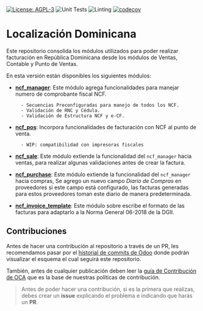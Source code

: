 [![License: AGPL-3](https://img.shields.io/badge/licence-LGPL--3-blue.svg)](https://www.gnu.org/licenses/lgpl-3.0.html)
![Unit Tests](https://github.com/odoo-dominicana/l10n-dominicana/workflows/Unite%20&%20Tests/badge.svg)
![Linting](https://github.com/odoo-dominicana/l10n-dominicana/workflows/Linting/badge.svg)
[![codecov](https://codecov.io/gh/odoo-dominicana/l10n-dominicana/branch/11.0/graph/badge.svg)](https://codecov.io/gh/odoo-dominicana/l10n-dominicana)

# Localización Dominicana

Este repositorio consolida los módulos utilizados para poder realizar facturación en República Dominicana desde los módulos de Ventas, Contable y Punto de Ventas.

En esta versión están disponibles los siguientes módulos:

- [**ncf_manager**](https://github.com/dixgrake/l10n-dominicana/blob/11.0/docs/ncf_manager.rst): Este módulo agrega funcionalidades para manejar numero de comprobante fiscal NCF.

        - Secuencias Preconfiguradas para manejo de todos los NCF.
        - Validación de RNC y Cédula.
        - Validación de Estructura NCF y e-CF.

- [**ncf_pos**](https://github.com/dixgrake/l10n-dominicana/blob/11.0/docs/ncf_pos.rst): Incorpora funcionalidades de facturación con NCF al punto de venta.
      
        - WIP: compatibilidad con impresoras fiscales
  
- [**ncf_sale**](https://github.com/dixgrake/l10n-dominicana/blob/11.0/docs/ncf_sale.rst): Este módulo extiende la funcionalidad del ``ncf_manager`` hacia ventas, para realizar algunas validaciones antes de crear la factura. 

- [**ncf_purchase**](https://github.com/dixgrake/l10n-dominicana/blob/11.0/docs/ncf_purchase.rst): Este módulo extiende la funcionalidad del ``ncf_manager`` hacia compras, Se agrego un nuevo campo *Diario de Compras* en proveedores si este campo está configurado, las facturas generadas para estos proveedores toman este diario de manera predeterminada.
          
- [**ncf_invoice_template**](https://github.com/dixgrake/l10n-dominicana/blob/11.0/docs/ncf_invoice_template.rst): Este módulo sobre escribe el formato de las facturas para adaptarlo a la Norma General 06-2018 de la DGII.


## Contribuciones

Antes de hacer una contribución al repositorio a través de un PR, les recomendamos pasar por el [historial de commits de Odoo](https://github.com/odoo/odoo/commits/11.0) donde podrán visualizar el esquema el cual seguirá este repositorio.

También, antes de cualquier publicación deben leer la [guía de Contribución de OCA](https://github.com/OCA/odoo-community.org/blob/master/website/Contribution/CONTRIBUTING.rst) que es la base de nuestras políticas de contribución.

> Antes de poder hacer una contribución, si es la primera que realizas, debes crear un **issue** explicando el problema e indicando que harás un **PR**.
